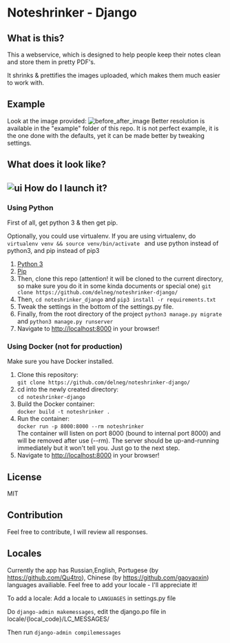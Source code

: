 Noteshrinker - Django
======

What is this?
------

This a webservice, which is designed to help people keep their notes clean and store them in pretty PDF's.

It shrinks & prettifies the images uploaded, which makes them much easier to work with.

Example
------
Look at the image provided:
![before_after_image](https://github.com/delneg/noteshrinker-django/blob/master/example/before_after.jpg?raw=true "Before-After")
Better resolution is available in the "example" folder of this repo. It is not perfect example, it is the one done with the defaults,
yet it can be made better by tweaking settings.

What does it look like?
------
![ui](https://github.com/delneg/noteshrinker-django/blob/master/example/ui.jpg?raw=true "UI")
How do I launch it?
------
### Using Python ###
First of all, get python 3 & then get pip.

Optionally, you could use virtualenv. If you are using virtualenv, do 
```virtualenv venv && source venv/bin/activate ```
and use python instead of python3, and pip instead of pip3

1. [Python 3](https://www.python.org/downloads/)
2. [Pip](https://pip.pypa.io/en/stable/installing/)
3. Then, clone this repo (attention! it will be cloned to the current directory, so make sure you do it in some kinda documents or special one) ```git clone https://github.com/delneg/noteshrinker-django/ ```
4. Then, ```cd noteshrinker_django``` and ```pip3 install -r requirements.txt```
5. Tweak the settings in the bottom of the settings.py file.
6. Finally,  from the root directory of the project ```python3 manage.py migrate``` and  ```python3 manage.py runserver ```
7. Navigate to [http://localhost:8000](http://localhost:8000) in your browser!

### Using Docker (not for production) ###
Make sure you have Docker installed.

1. Clone this repository:  
   ```git clone https://github.com/delneg/noteshrinker-django/ ```
2. cd into the newly created directory:  
   ```cd noteshrinker-django```
3. Build the Docker container:  
   ```docker build -t noteshrinker .```
4. Run the container:  
   ```docker run -p 8000:8000 --rm noteshrinker```  
   The container will listen on port 8000 (bound to internal port 8000) and will be removed after use (--rm). The server should be up-and-running immediately but it won't tell you. Just go to the next step.
5. Navigate to [http://localhost:8000](http://localhost:8000) in your browser!

License
------
MIT

Contribution
------
Feel free to contribute, I will review all responses.

Locales
------
Currently the app has Russian,English, Portugese (by https://github.com/Qu4tro), Chinese (by https://github.com/gaoyaoxin) languages availiable.
Feel free to add your locale - I'll appreciate it!

To add a locale:
Add a locale to ```LANGUAGES``` in settings.py file

Do ```django-admin makemessages```, edit the django.po file in locale/{local_code}/LC_MESSAGES/

Then run ```django-admin compilemessages```

